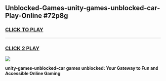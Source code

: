 
## Unblocked-Games-unity-games-unblocked-car-Play-Online #72p8g
<h3>
<a href="https://news.freeplayer.one?title=unity-games-unblocked-car&ref=3">CLICK TO PLAY</a></h3>
<hr>

<h3>
<a href="https://news.freeplayer.one?title=unity-games-unblocked-car&ref=3">CLICK 2 PLAY</a>
  
</h3>

<a href="https://news.freeplayer.one?title=unity-games-unblocked-car&ref=3"><img src="https://clearcache.store/games.png"></a>


**unity-games-unblocked-car games unblocked: Your Gateway to Fun and Accessible Online Gaming**
